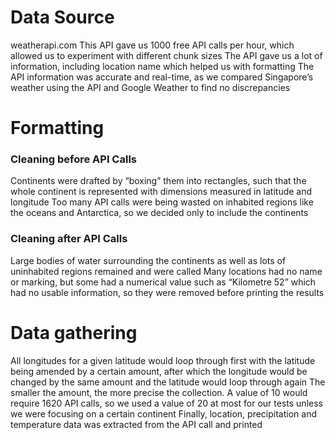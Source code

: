 # Data Source
weatherapi.com
This API gave us 1000 free API calls per hour, which allowed us to experiment with different chunk sizes
The API gave us a lot of information, including location name which helped us with formatting
The API information was accurate and real-time, as we compared Singapore’s weather using the API and Google Weather to find no discrepancies

# Formatting
### Cleaning before API Calls
Continents were drafted by “boxing” them into rectangles, such that the whole continent is represented with dimensions measured in latitude and longitude
Too many API calls were being wasted on inhabited regions like the oceans and Antarctica, so we decided only to include the continents
### Cleaning after API Calls
Large bodies of water surrounding the continents as well as lots of uninhabited regions remained and were called
Many locations had no name or marking, but some had a numerical value such as “Kilometre 52” which had no usable information, so they were removed before printing the results

# Data gathering
All longitudes for a given latitude would loop through first with the latitude being amended by a certain amount, after which the longitude would be changed by the same amount and the latitude would loop through again
The smaller the amount, the more precise the collection. A value of 10 would require 1620 API calls, so we used a value of 20 at most for our tests unless we were focusing on a certain continent
Finally, location, precipitation and temperature data was extracted from the API call and printed
